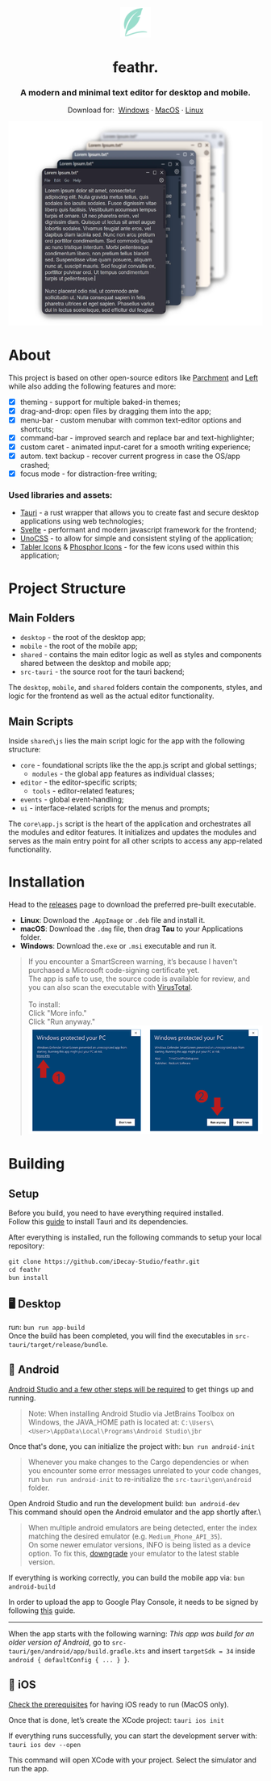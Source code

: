 <div id="top"></div>

<!-- PROJECT LOGO -->
<br />
<div align="center">
  <a href="https://github.com/iDecay-Studio/feathr">
    <img src="/app-icon.png" alt="Logo" width="60" height="60">
  </a>

  <h1 align="center">feathr.</h1>

  <h3 align="center">A modern and minimal text editor for desktop and mobile.</h2>

  <p align="center">
    Download for:&nbsp;
    <a href="https://github.com/iDecay-Studio/feathr/releases">Windows</a>
    ·
    <a href="https://github.com/iDecay-Studio/feathr/releases">MacOS</a>
    ·
    <a href="https://github.com/iDecay-Studio/feathr/releases">Linux</a>
  </p>
</div>

![feathr. Text Editor](/assets/app-preview.webp)


# About

This project is based on other open-source editors like [Parchment](https://github.com/tywil04/parchment) and [Left](https://github.com/hundredrabbits/Left) while also adding the following features and more:
- [x] theming - support for multiple baked-in themes;
- [x] drag-and-drop: open files by dragging them into the app;
- [x] menu-bar - custom menubar with common text-editor options and shortcuts;
- [x] command-bar - improved search and replace bar and text-highlighter;
- [x] custom caret - animated input-caret for a smooth writing experience;
- [X] autom. text backup - recover current progress in case the OS/app crashed;
- [X] focus mode - for distraction-free writing;

### Used libraries and assets:

- [Tauri](https://tauri.app/) - a rust wrapper that allows you to create fast and secure desktop applications using web technologies;
- [Svelte](https://svelte.dev/) - performant and modern javascript framework for the frontend;
- [UnoCSS](https://unocss.dev/) - to allow for simple and consistent styling of the application;
- [Tabler Icons](https://tablericons.com/) & [Phosphor Icons](https://phosphoricons.com/) - for the few icons used within this application;


# Project Structure

## Main Folders

- ```desktop``` - the root of the desktop app;
- ```mobile``` - the root of the mobile app;
- ```shared``` - contains the main editor logic as well as styles and components shared between the desktop and mobile app;
- ```src-tauri``` - the source root for the tauri backend;

The ```desktop```, ```mobile```, and ```shared``` folders contain the components, styles, and logic for the frontend as well as the actual editor functionality.

## Main Scripts

Inside ```shared\js``` lies the main script logic for the app with the following structure:
- ```core``` - foundational scripts like the the app.js script and global settings;
  - ```modules``` - the global app features as individual classes;
- ```editor``` - the editor-specific scripts;
    - ```tools``` - editor-related features;
- ```events``` - global event-handling;
- ```ui``` - interface-related scripts for the menus and prompts;

The ```core\app.js``` script is the heart of the application and orchestrates all the modules and editor features.
It initializes and updates the modules and serves as the main entry point for all other scripts to access any app-related functionality.


# Installation
Head to the [releases](https://github.com/iDecay-Studio/feathr/releases) page to download the preferred pre-built executable.

- **Linux**: Download the `.AppImage` or `.deb` file and install it.
- **macOS**: Download the `.dmg` file, then drag **Tau** to your Applications folder.
- **Windows**: Download the`.exe` or `.msi` executable and run it.
> If you encounter a SmartScreen warning, it’s because I haven't purchased a Microsoft code-signing certificate yet.\
> The app is safe to use, the source code is available for review, and you can also scan the executable with [VirusTotal](https://www.virustotal.com/gui/home/upload).\
> \
> To install:\
> Click "More info."\
> Click "Run anyway."\
> <img src="https://raw.githubusercontent.com/iDecay-Studio/feathr/main/assets/windowsSmartscreen.png"/>


# Building

## Setup

Before you build, you need to have everything required installed.\
Follow this [guide](https://tauri.app/v1/guides/getting-started/prerequisites#installing) to install Tauri and its dependencies. 

After everything is installed, run the following commands to setup your local repository:
```
git clone https://github.com/iDecay-Studio/feathr.git
cd feathr
bun install
```


## 🖥️ Desktop

run: ```bun run app-build```\
Once the build has been completed, you will find the executables in ```src-tauri/target/release/bundle```.


## 🤖 Android

[Android Studio and a few other steps will be required](https://v2.tauri.app/guides/prerequisites/#android) to get things up and running.
> Note: When installing Android Studio via JetBrains Toolbox on Windows, the JAVA_HOME path is located at: ```C:\Users\<User>\AppData\Local\Programs\Android Studio\jbr```

Once that's done, you can initialize the project with:
```bun run android-init```
> Whenever you make changes to the Cargo dependencies or when you encounter some error messages unrelated to your code changes, run ```bun run android-init``` to re-initialize the ```src-tauri\gen\android``` folder.

Open Android Studio and run the development build:
```bun android-dev```\
This command should open the Android emulator and the app shortly after.\
> When multiple android emulators are being detected, enter the index matching the desired emulator (e.g. ```Medium_Phone_API_35```).\
> On some newer emulator versions, INFO is being listed as a device option. To fix this, [downgrade](https://github.com/expo/expo/issues/27440#issuecomment-1980049767) your emulator to the latest stable version.

If everything is working correctly, you can build the mobile app via: ```bun android-build```

In order to upload the app to Google Play Console, it needs to be signed by following [this](https://v2.tauri.app/distribute/sign/android/) guide.
___
When the app starts with the following warning: *This app was build for an older version of Android*,
go to ```src-tauri/gen/android/app/build.gradle.kts``` and insert ```targetSdk = 34``` inside ```android { defaultConfig { ... } }```.


## 🍎 iOS

[Check the prerequisites](https://v2.tauri.app/guides/prerequisites/#ios) for having iOS ready to run (MacOS only).

Once that is done, let’s create the XCode project:
```tauri ios init```

If everything runs successfully, you can start the development server with:\
```tauri ios dev --open```

This command will open XCode with your project. Select the simulator and run the app.